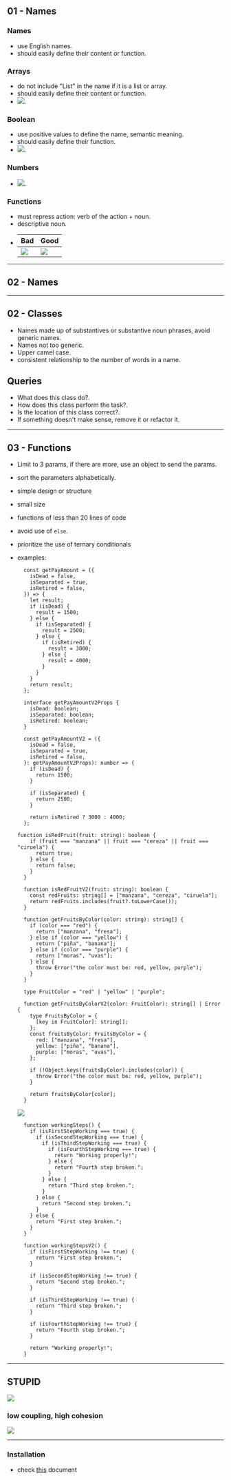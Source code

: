 ## 01 - Names

### Names

- use English names.
- should easily define their content or function.

### Arrays

- do not include "List" in the name if it is a list or array.
- should easily define their content or function.
- ![](./assets/arrays.png).

### Boolean

- use positive values to define the name, semantic meaning.
- should easily define their function.
- ![](./assets/boolean.png).

### Numbers

- ![](./assets/numbers.png).

### Functions

- must repress action: verb of the action + noun.
- descriptive noun.
- | Bad                             | Good                             |
  | ------------------------------- | -------------------------------- |
  | ![](./assets/functions-bad.png) | ![](./assets/functions-good.png) |

<hr>

## 02 - Names

<hr>

## 02 - Classes

- Names made up of substantives or substantive noun phrases, avoid generic names.
- Names not too generic.
- Upper camel case.
- consistent relationship to the number of words in a name.

## Queries

- What does this class do?.
- How does this class perform the task?.
- Is the location of this class correct?.
- If something doesn't make sense, remove it or refactor it.

<hr>

## 03 - Functions

- Limit to 3 params, if there are more, use an object to send the params.
- sort the parameters alphabetically.
- simple design or structure
- small size
- functions of less than 20 lines of code
- avoid use of `else`.
- prioritize the use of ternary conditionals
- examples:

  ```TS
    const getPayAmount = ({
      isDead = false,
      isSeparated = true,
      isRetired = false,
    }) => {
      let result;
      if (isDead) {
        result = 1500;
      } else {
        if (isSeparated) {
          result = 2500;
        } else {
          if (isRetired) {
            result = 3000;
          } else {
            result = 4000;
          }
        }
      }
      return result;
    };
  ```

  ```TS
    interface getPayAmountV2Props {
      isDead: boolean;
      isSeparated: boolean;
      isRetired: boolean;
    }

    const getPayAmountV2 = ({
      isDead = false,
      isSeparated = true,
      isRetired = false,
    }: getPayAmountV2Props): number => {
      if (isDead) {
        return 1500;
      }

      if (isSeparated) {
        return 2500;
      }

      return isRetired ? 3000 : 4000;
    };
  ```

  ```TS
  function isRedFruit(fruit: string): boolean {
      if (fruit === "manzana" || fruit === "cereza" || fruit === "ciruela") {
        return true;
      } else {
        return false;
      }
    }
  ```

  ```TS
    function isRedFruitV2(fruit: string): boolean {
      const redFruits: string[] = ["manzana", "cereza", "ciruela"];
      return redFruits.includes(fruit?.toLowerCase());
    }
  ```

  ```TS
    function getFruitsByColor(color: string): string[] {
      if (color === "red") {
        return ["manzana", "fresa"];
      } else if (color === "yellow") {
        return ["piña", "banana"];
      } else if (color === "purple") {
        return ["moras", "uvas"];
      } else {
        throw Error("the color must be: red, yellow, purple");
      }
    }
  ```

  ```TS
    type FruitColor = "red" | "yellow" | "purple";

    function getFruitsByColorV2(color: FruitColor): string[] | Error {
      type FruitsByColor = {
        [key in FruitColor]: string[];
      };
      const fruitsByColor: FruitsByColor = {
        red: ["manzana", "fresa"],
        yellow: ["piña", "banana"],
        purple: ["moras", "uvas"],
      };

      if (!Object.keys(fruitsByColor).includes(color)) {
        throw Error("the color must be: red, yellow, purple");
      }

      return fruitsByColor[color];
    }
  ```

  ![](./assets/type%20validation.png)

  ```TS
    function workingSteps() {
      if (isFirstStepWorking === true) {
        if (isSecondStepWorking === true) {
          if (isThirdStepWorking === true) {
            if (isFourthStepWorking === true) {
              return "Working properly!";
            } else {
              return "Fourth step broken.";
            }
          } else {
            return "Third step broken.";
          }
        } else {
          return "Second step broken.";
        }
      } else {
        return "First step broken.";
      }
    }
  ```

  ```TS
    function workingStepsV2() {
      if (isFirstStepWorking !== true) {
        return "First step broken.";
      }

      if (isSecondStepWorking !== true) {
        return "Second step broken.";
      }

      if (isThirdStepWorking !== true) {
        return "Third step broken.";
      }

      if (isFourthStepWorking !== true) {
        return "Fourth step broken.";
      }

      return "Working properly!";
    }
  ```

<hr>

## STUPID

![](./assets/STUPID.png)

### low coupling, high cohesion

![](./assets/acplamiento.png)

<hr>

### Installation

- check [this](./docs/README.md) document
